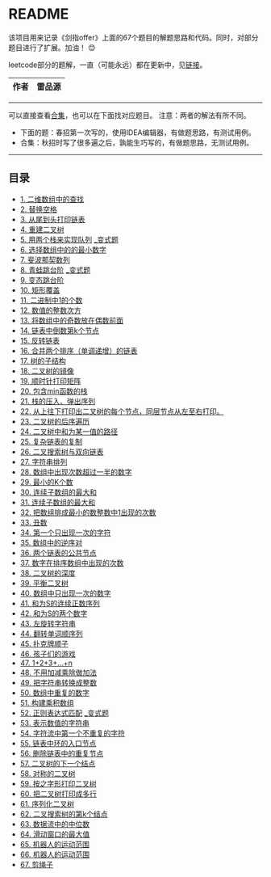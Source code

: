 README
===========================
该项目用来记录《剑指offer》上面的67个题目的解题思路和代码。同时，对部分题目进行了扩展。加油！  :blush:

leetcode部分的题解，一直（可能永远）都在更新中，见[链接](https://github.com/leipinyuan/Sword/blob/master/leetcode.md)。

|作者|雷品源|
|---|---

****

可以直接查看[合集](https://github.com/leipinyuan/Sword/blob/master/%E5%89%91%E6%8C%87offer.md)，也可以在下面找对应题目。
注意：两者的解法有所不同。

- 下面的题：春招第一次写的，使用IDEA编辑器，有做题思路，有测试用例。
- 合集：秋招时写了很多遍之后，孰能生巧写的，有做题思路，无测试用例。

****
## 目录
* [1. 二维数组中的查找](https://github.com/leipinyuan/Sword/blob/master/src/sword/test1.java)
* [2. 替换空格](https://github.com/leipinyuan/Sword/blob/master/src/sword/test2.java)
* [3. 从尾到头打印链表](https://github.com/leipinyuan/Sword/blob/master/src/sword/test3.java)
* [4. 重建二叉树](https://github.com/leipinyuan/Sword/blob/master/src/sword/test4.java)
* [5. 用两个栈来实现队列](https://github.com/leipinyuan/Sword/blob/master/src/sword/test5.java) [_变式题](https://github.com/leipinyuan/Sword/blob/master/src/sword/test5_cg.java)
* [6. 选择数组中的的最小数字](https://github.com/leipinyuan/Sword/blob/master/src/sword/test6.java)
* [7. 斐波那契数列](https://github.com/leipinyuan/Sword/blob/master/src/sword/test7.java)
* [8. 青蛙跳台阶](https://github.com/leipinyuan/Sword/blob/master/src/sword/test8.java) [_变式题](https://github.com/leipinyuan/Sword/blob/master/src/sword/test8_cg.java)
* [9. 变态跳台阶](https://github.com/leipinyuan/Sword/blob/master/src/sword/test9.java)
* [10. 矩形覆盖](https://github.com/leipinyuan/Sword/blob/master/src/sword/test10.java)
* [11. 二进制中1的个数](https://github.com/leipinyuan/Sword/blob/master/src/sword/test11.java)
* [12. 数值的整数次方](https://github.com/leipinyuan/Sword/blob/master/src/sword/test12.java)
* [13. 将数组中的奇数放在偶数前面](https://github.com/leipinyuan/Sword/blob/master/src/sword/test13.java)
* [14. 链表中倒数第k个节点](https://github.com/leipinyuan/Sword/blob/master/src/sword/test14.java)
* [15. 反转链表](https://github.com/leipinyuan/Sword/blob/master/src/sword/test15.java)
* [16. 合并两个排序（单调递增）的链表](https://github.com/leipinyuan/Sword/blob/master/src/sword/test16.java)
* [17. 树的子结构](https://github.com/leipinyuan/Sword/blob/master/src/sword/test17.java)
* [18. 二叉树的镜像](https://github.com/leipinyuan/Sword/blob/master/src/sword/test18.java)
* [19. 顺时针打印矩阵](https://github.com/leipinyuan/Sword/blob/master/src/sword/test19.java)
* [20. 包含min函数的栈](https://github.com/leipinyuan/Sword/blob/master/src/sword/test20.java)
* [21. 栈的压入、弹出序列](https://github.com/leipinyuan/Sword/blob/master/src/sword/test21.java)
* [22. 从上往下打印出二叉树的每个节点，同层节点从左至右打印。](https://github.com/leipinyuan/Sword/blob/master/src/sword/test22.java)
* [23. 二叉树的后序遍历](https://github.com/leipinyuan/Sword/blob/master/src/sword/test23.java)
* [24. 二叉树中和为某一值的路径](https://github.com/leipinyuan/Sword/blob/master/src/sword/test24.java)
* [25. 复杂链表的复制](https://github.com/leipinyuan/Sword/blob/master/src/sword/test25.java)
* [26. 二叉搜索树与双向链表](https://github.com/leipinyuan/Sword/blob/master/src/sword/test26.java)
* [27. 字符串排列](https://github.com/leipinyuan/Sword/blob/master/src/sword/test27.java)
* [28. 数组中出现次数超过一半的数字](https://github.com/leipinyuan/Sword/blob/master/src/sword/test28.java)
* [29. 最小的K个数](https://github.com/leipinyuan/Sword/blob/master/src/sword/test29.java)
* [30. 连续子数组的最大和](https://github.com/leipinyuan/Sword/blob/master/src/sword/test30.java)
* [31. 连续子数组的最大和](https://github.com/leipinyuan/Sword/blob/master/src/sword/test31.java)
* [32. 把数组排成最小的数整数中1出现的次数](https://github.com/leipinyuan/Sword/blob/master/src/sword/test32.java)
* [33. 丑数](https://github.com/leipinyuan/Sword/blob/master/src/sword/test33.java)
* [34. 第一个只出现一次的字符](https://github.com/leipinyuan/Sword/blob/master/src/sword/test34.java)
* [35. 数组中的逆序对](https://github.com/leipinyuan/Sword/blob/master/src/sword/test35.java)
* [36. 两个链表的公共节点](https://github.com/leipinyuan/Sword/blob/master/src/sword/test36.java)
* [37. 数字在排序数组中出现的次数](https://github.com/leipinyuan/Sword/blob/master/src/sword/test37.java)
* [38. 二叉树的深度](https://github.com/leipinyuan/Sword/blob/master/src/sword/test38.java)
* [39. 平衡二叉树](https://github.com/leipinyuan/Sword/blob/master/src/sword/test39.java)
* [40. 数组中只出现一次的数字](https://github.com/leipinyuan/Sword/blob/master/src/sword/test40.java)
* [41. 和为S的连续正数序列](https://github.com/leipinyuan/Sword/blob/master/src/sword/test41.java)
* [42. 和为S的两个数字](https://github.com/leipinyuan/Sword/blob/master/src/sword/test42.java)
* [43. 左旋转字符串](https://github.com/leipinyuan/Sword/blob/master/src/sword/test43.java)
* [44. 翻转单词顺序列](https://github.com/leipinyuan/Sword/blob/master/src/sword/test44.java)
* [45. 扑克牌顺子](https://github.com/leipinyuan/Sword/blob/master/src/sword/test45.java)
* [46. 孩子们的游戏](https://github.com/leipinyuan/Sword/blob/master/src/sword/test46.java)
* [47. 1+2+3+...+n](https://github.com/leipinyuan/Sword/blob/master/src/sword/test47.java)
* [48. 不用加减乘除做加法](https://github.com/leipinyuan/Sword/blob/master/src/sword/test48.java)
* [49. 把字符串转换成整数](https://github.com/leipinyuan/Sword/blob/master/src/sword/test49.java)
* [50. 数组中重复的数字](https://github.com/leipinyuan/Sword/blob/master/src/sword/test50.java)
* [51. 构建乘积数组](https://github.com/leipinyuan/Sword/blob/master/src/sword/test51.java)
* [52. 正则表达式匹配](https://github.com/leipinyuan/Sword/blob/master/src/sword/test52.java)  [_变式题](https://github.com/leipinyuan/Sword/blob/master/src/sword/test52_str.java)
* [53. 表示数值的字符串](https://github.com/leipinyuan/Sword/blob/master/src/sword/test53.java)
* [54. 字符流中第一个不重复的字符](https://github.com/leipinyuan/Sword/blob/master/src/sword/test54.java)
* [55. 链表中环的入口节点](https://github.com/leipinyuan/Sword/blob/master/src/sword/test55.java)
* [56. 删除链表中的重复节点](https://github.com/leipinyuan/Sword/blob/master/src/sword/test56.java)
* [57. 二叉树的下一个结点](https://github.com/leipinyuan/Sword/blob/master/src/sword/test57.java)
* [58. 对称的二叉树](https://github.com/leipinyuan/Sword/blob/master/src/sword/test58.java)
* [59. 按之字形打印二叉树](https://github.com/leipinyuan/Sword/blob/master/src/sword/test59.java)
* [60. 把二叉树打印成多行](https://github.com/leipinyuan/Sword/blob/master/src/sword/test60.java)
* [61. 序列化二叉树](https://github.com/leipinyuan/Sword/blob/master/src/sword/test61.java)
* [62. 二叉搜索树的第k个结点](https://github.com/leipinyuan/Sword/blob/master/src/sword/test62.java)
* [63. 数据流中的中位数](https://github.com/leipinyuan/Sword/blob/master/src/sword/test63.java)
* [64. 滑动窗口的最大值](https://github.com/leipinyuan/Sword/blob/master/src/sword/test64.java)
* [65. 机器人的运动范围](https://github.com/leipinyuan/Sword/blob/master/src/sword/test65.java)
* [66. 机器人的运动范围](https://github.com/leipinyuan/Sword/blob/master/src/sword/test66.java)
* [67. 剪绳子](https://github.com/leipinyuan/Sword/blob/master/src/sword/test67.java)
